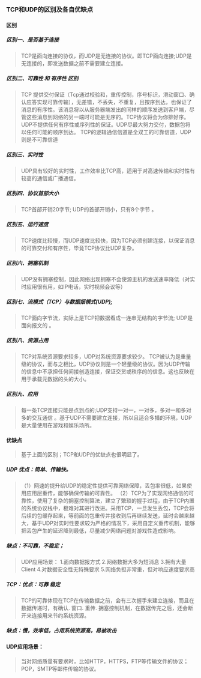 ### TCP和UDP的区别及各自优缺点

#### 区别

##### 区别一、是否基于连接

> TCP是面向连接的协议，而UDP是无连接的协议。即TCP面向连接;UDP是无连接的，即发送数据之前不需要建立连接。

##### 区别二、可靠性 和 有序性 区别

> TCP 提供交付保证（Tcp通过校验和，重传控制，序号标识，滑动窗口、确认应答实现可靠传输），无差错，不丢失，不重复，且按序到达，也保证了消息的有序性。该消息将以从服务器端发出的同样的顺序发送到客户端，尽管这些消息到网络的另一端时可能是无序的。TCP协议将会为你排好序。
> UDP不提供任何有序性或序列性的保证。UDP尽最大努力交付，数据包将以任何可能的顺序到达。
> TCP的逻辑通信信道是全双工的可靠信道，UDP则是不可靠信道

##### 区别三、实时性

> UDP具有较好的实时性，工作效率比TCP高，适用于对高速传输和实时性有较高的通信或广播通信。

##### 区别四、协议首部大小

> TCP首部开销20字节; UDP的首部开销小，只有8个字节 。

##### 区别五、运行速度

> TCP速度比较慢，而UDP速度比较快，因为TCP必须创建连接，以保证消息的可靠交付和有序性，毕竟TCP协议比UDP复杂。
>

##### 区别六、拥塞机制

> UDP没有拥塞控制，因此网络出现拥塞不会使源主机的发送速率降低（对实时应用很有用，如IP电话，实时视频会议等）
>

##### 区别七、流模式（TCP）与数据报模式(UDP);

> TCP面向字节流，实际上是TCP把数据看成一连串无结构的字节流;
> UDP是面向报文的 。

##### 区别八、资源占用

> TCP对系统资源要求较多，UDP对系统资源要求较少。
> TCP被认为是重量级的协议，而与之相比，UDP协议则是一个轻量级的协议。因为UDP传输的信息中不承担任何间接创造连接，保证交货或秩序的的信息。这也反映在用于承载元数据的头的大小。

##### 区别九、应用

> 每一条TCP连接只能是点到点的;UDP支持一对一，一对多，多对一和多对多的交互通信 。基于UDP不需要建立连接，所以且适合多播的环境，UDP是大量使用在游戏和娱乐场所。

#### 优缺点

> 基于上面的区别；TCP和UDP的优缺点也很明显了。

##### UDP 优点：简单、传输快。

> （1）网速的提升给UDP的稳定性提供可靠网络保障，丢包率很低，如果使用应用层重传，能够确保传输的可靠性。
> （2）TCP为了实现网络通信的可靠性，使用了复杂的拥塞控制算法，建立了繁琐的握手过程，由于TCP内置的系统协议栈中，极难对其进行改进。采用TCP，一旦发生丢包，TCP会将后续的包缓存起来，等前面的包重传并接收到后再继续发送，延时会越来越大，基于UDP对实时性要求较为严格的情况下，采用自定义重传机制，能够把丢包产生的延迟降到最低，尽量减少网络问题对游戏性造成影响。

##### 缺点：不可靠，不稳定；

> UDP应用场景：
> 1.面向数据报方式
> 2.网络数据大多为短消息
> 3.拥有大量Client
> 4.对数据安全性无特殊要求
> 5.网络负担非常重，但对响应速度要求高

##### TCP：优点：可靠 稳定

> TCP的可靠体现在TCP在传输数据之前，会有三次握手来建立连接，而且在数据传递时，有确认. 窗口. 重传. 拥塞控制机制，在数据传完之后，还会断开来连接用来节约系统资源。

##### 缺点：慢，效率低，占用系统资源高，易被攻击

#### UDP应用场景：

> 当对网络质量有要求时，比如HTTP，HTTPS，FTP等传输文件的协议；POP，SMTP等邮件传输的协议。